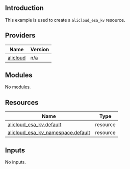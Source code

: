 ## Introduction

This example is used to create a `alicloud_esa_kv` resource.

<!-- BEGIN_TF_DOCS -->
## Providers

| Name | Version |
|------|---------|
| <a name="provider_alicloud"></a> [alicloud](#provider\_alicloud) | n/a |

## Modules

No modules.

## Resources

| Name | Type |
|------|------|
| [alicloud_esa_kv.default](https://registry.terraform.io/providers/aliyun/alicloud/latest/docs/resources/esa_kv) | resource |
| [alicloud_esa_kv_namespace.default](https://registry.terraform.io/providers/aliyun/alicloud/latest/docs/resources/esa_kv_namespace) | resource |

## Inputs

No inputs.
<!-- END_TF_DOCS -->
